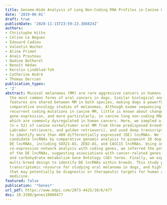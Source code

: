 ```yaml
---
title: Genome-Wide Analysis of Long Non-Coding RNA Profiles in Canine Oral Melanomas
date: '2019-06-01'
draft: true
publishDate: '2020-11-15T23:59:23.308824Z'
authors:
- Christophe Hitte
- Céline Le Béguec
- Edouard Cadieu
- Valentin Wucher
- Aline Primot
- Anaïs Prouteau
- Nadine Botherel
- Benoît Hédan
- Kerstin Lindblad-Toh
- Catherine André
- Thomas Derrien
publication_types:
- '2'
abstract: Mucosal melanomas (MM) are rare aggressive cancers in humans, and one of
  the most common forms of oral cancers in dogs. Similar biological and histological
  features are shared between MM in both species, making dogs a powerful model for
  comparative oncology studies of melanomas. Although exome sequencing recently identified
  recurrent coding mutations in canine MM, little is known about changes in non-coding
  gene expression, and more particularly, in canine long non-coding RNAs (lncRNAs),
  which are commonly dysregulated in human cancers. Here, we sampled a large cohort
  (n = 52) of canine normal/tumor oral MM from three predisposed breeds (poodles,
  Labrador retrievers, and golden retrievers), and used deep transcriptome sequencing
  to identify more than 400 differentially expressed (DE) lncRNAs. We further prioritized
  candidate lncRNAs by comparative genomic analysis to pinpoint 26 dog–human conserved
  DE lncRNAs, including SOX21-AS, ZEB2-AS, and CASC15 lncRNAs. Using unsupervised
  co-expression network analysis with coding genes, we inferred the potential functions
  of the DE lncRNAs, suggesting associations with cancer-related genes, cell cycle,
  and carbohydrate metabolism Gene Ontology (GO) terms. Finally, we exploited our
  multi-breed design to identify DE lncRNAs within breeds. This study provides a unique
  transcriptomic resource for studying oral melanoma in dogs, and highlights lncRNAs
  that may potentially be diagnostic or therapeutic targets for human and veterinary
  medicine.
featured: false
publication: '*Genes*'
url_pdf: https://www.mdpi.com/2073-4425/10/6/477
doi: 10.3390/genes10060477
---
```


